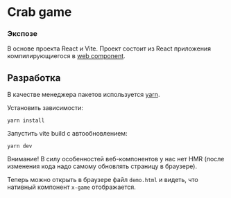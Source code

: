 # Crab game

### Экспозе

В основе проекта React и Vite. Проект состоит из React приложения компилирующиегося в [web component](https://developer.mozilla.org/ru/docs/Web/Web_Components).

## Разработка

В качестве менеджера пакетов используется [yarn](https://yarnpkg.com).

Установить зависимости:
```
yarn install
```

Запустить vite build с автообновлением:
```
yarn dev
```
Внимание! В силу особенностей веб-компонентов у нас нет HMR (после изменения кода надо самому обновлять страницу в браузере).

Теперь можно открыть в браузере файл `demo.html` и видеть, что нативный компонент `x-game` отображается.
